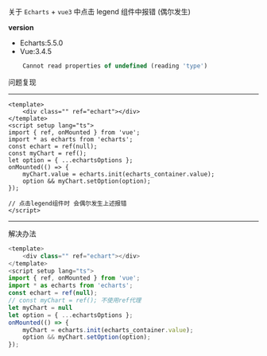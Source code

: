 关于 `Echarts` + `vue3` 中点击 legend 组件中报错 (偶尔发生)

**version**

-   Echarts:5.5.0
-   Vue:3.4.5

```js
    Cannot read properties of undefined (reading 'type')
```

问题复现

---

```vue
<template>
	<div class="" ref="echart"></div>
</template>
<script setup lang="ts">
import { ref, onMounted } from 'vue';
import * as echarts from 'echarts';
const echart = ref(null);
const myChart = ref();
let option = { ...echartsOptions };
onMounted(() => {
	myChart.value = echarts.init(echarts_container.value);
	option && myChart.setOption(option);
});

// 点击legend组件时 会偶尔发生上述报错
</script>
```

---

解决办法

```js
<template>
	<div class="" ref="echart"></div>
</template>
<script setup lang="ts">
import { ref, onMounted } from 'vue';
import * as echarts from 'echarts';
const echart = ref(null);
// const myChart = ref(); 不使用ref代理
let myChart = null
let option = { ...echartsOptions };
onMounted(() => {
	myChart = echarts.init(echarts_container.value);
	option && myChart.setOption(option);
});
```
